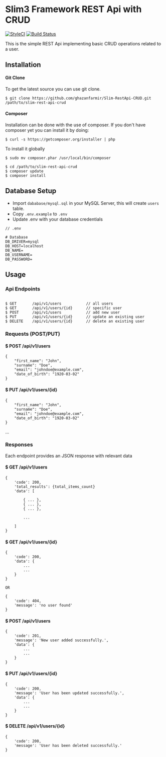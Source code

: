 # Slim3 Framework REST Api with CRUD

[![StyleCI](https://styleci.io/repos/116841369/shield?branch=develop)](https://styleci.io/repos/116841369)
[![Build Status](https://travis-ci.org/ghazanfarmir/Slim3-Rest-Api.svg?branch=develop)](https://travis-ci.org/ghazanfarmir/Slim3-Rest-Api)

This is the simple REST Api implementing basic CRUD operations related to a user.

## Installation

#### Git Clone

To get the latest source you can use git clone.

`$ git clone https://github.com/ghazanfarmir/Slim-RestApi-CRUD.git /path/to/slim-rest-api-crud`

#### Composer

Installation can be done with the use of composer. If you don't have composer yet you can install it by doing:

`$ curl -s https://getcomposer.org/installer | php`

To install it globally

`$ sudo mv composer.phar /usr/local/bin/composer`

```
$ cd /path/to/slim-rest-api-crud
$ composer update
$ composer install
```

## Database Setup

 - Import `dababase/mysql.sql` in your MySQL Server, this will create `users` table.
 - Copy `.env.example` to `.env`  
 - Update .env with your database credentials
 
```
// .env 

# Database
DB_DRIVER=mysql
DB_HOST=localhost
DB_NAME=
DB_USERNAME=
DB_PASSWORD=

```

## Usage

### Api Endpoints

```

$ GET       /api/v1/users           // all users
$ GET       /api/v1/users/{id}      // specific user
$ POST      /api/v1/users           // add new user
$ PUT       /api/v1/users/{id}      // update an existing user
$ DELETE    /api/v1/users/{id}      // delete an existing user

```


### Requests (POST/PUT)

#### $ POST /api/v1/users

```
{
	"first_name": "John",
	"surname": "Doe",
	"email": "johndoe@example.com",
	"date_of_birth": "1920-03-02"
}
```

#### $ PUT /api/v1/users/{id}

```
{
	"first_name": "John",
	"surname": "Doe",
	"email": "johndoe@example.com",
	"date_of_birth": "1920-03-02"
}
```

...

### Responses

Each endpoint provides an JSON response with relevant data

#### $ GET /api/v1/users

```
{
    'code': 200,
    'total_results': {total_items_count}
    'data': [
    
        { ... },
        { ... },
        { ... },
        
        ...
        
    ]
}
```

#### $ GET /api/v1/users/{id}

```
{
    'code': 200,
    'data': {
        ... 
        ...
    }
}

OR

{
    'code': 404,
    'message': 'no user found'
}
```

#### $ POST /api/v1/users

```
{
    'code': 201,
    'message': 'New user added successfully.',
    'data': {
        ... 
        ...
    }
}
```

#### $ PUT /api/v1/users/{id}

```
{
    'code': 200,
    'message': 'User has been updated successfully.',
    'data': {
        ... 
        ...
    }
}
```

#### $ DELETE /api/v1/users/{id}

```
{
    'code': 200,
    'message': 'User has been deleted successfully.'
}
```